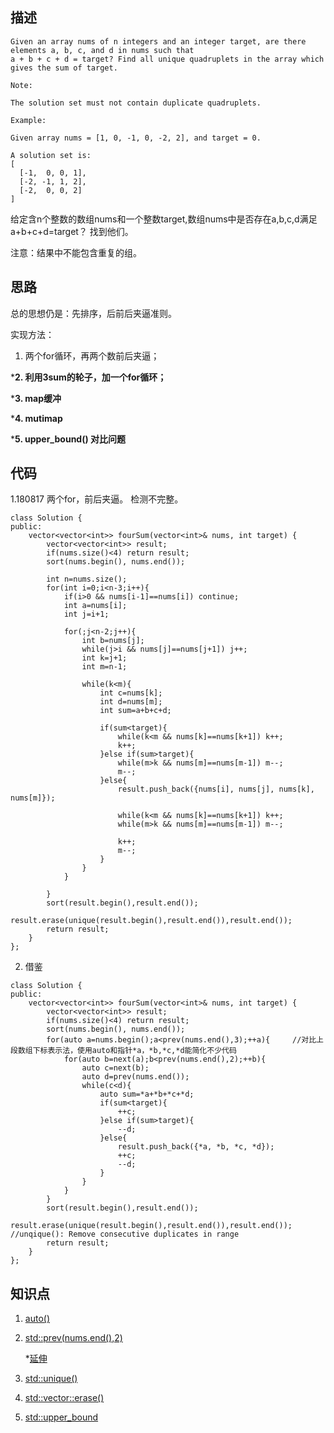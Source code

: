 ## 描述
```
Given an array nums of n integers and an integer target, are there elements a, b, c, and d in nums such that 
a + b + c + d = target? Find all unique quadruplets in the array which gives the sum of target.

Note:

The solution set must not contain duplicate quadruplets.

Example:

Given array nums = [1, 0, -1, 0, -2, 2], and target = 0.

A solution set is:
[
  [-1,  0, 0, 1],
  [-2, -1, 1, 2],
  [-2,  0, 0, 2]
]
```
给定含n个整数的数组nums和一个整数target,数组nums中是否存在a,b,c,d满足a+b+c+d=target？ 找到他们。

注意：结果中不能包含重复的组。


## 思路

总的思想仍是：先排序，后前后夹逼准则。

实现方法：

1. 两个for循环，再两个数前后夹逼；

***2. 利用3sum的轮子，加一个for循环；**

***3. map缓冲**

***4. mutimap**

***5. upper_bound()  对比问题**

## 代码
1.180817 两个for，前后夹逼。  检测不完整。

```
class Solution {
public:
    vector<vector<int>> fourSum(vector<int>& nums, int target) {
        vector<vector<int>> result;
        if(nums.size()<4) return result;
        sort(nums.begin(), nums.end());
        
        int n=nums.size();
        for(int i=0;i<n-3;i++){
            if(i>0 && nums[i-1]==nums[i]) continue;
            int a=nums[i];
            int j=i+1;
            
            for(;j<n-2;j++){
                int b=nums[j];
                while(j>i && nums[j]==nums[j+1]) j++;
                int k=j+1;
                int m=n-1;
                
                while(k<m){
                    int c=nums[k];
                    int d=nums[m];
                    int sum=a+b+c+d;
                    
                    if(sum<target){
                        while(k<m && nums[k]==nums[k+1]) k++;
                        k++;                  
                    }else if(sum>target){
                        while(m>k && nums[m]==nums[m-1]) m--;
                        m--;  
                    }else{
                        result.push_back({nums[i], nums[j], nums[k], nums[m]});
                        
                        while(k<m && nums[k]==nums[k+1]) k++;
                        while(m>k && nums[m]==nums[m-1]) m--;
                        
                        k++;
                        m--;
                    }   
                }
            }
            
        } 
        sort(result.begin(),result.end());
        result.erase(unique(result.begin(),result.end()),result.end());
        return result;   
    }
};
```

2. 借鉴
```
class Solution {
public:
    vector<vector<int>> fourSum(vector<int>& nums, int target) {
        vector<vector<int>> result;
        if(nums.size()<4) return result;
        sort(nums.begin(), nums.end());
        for(auto a=nums.begin();a<prev(nums.end(),3);++a){     //对比上段数组下标表示法，使用auto和指针*a，*b,*c,*d能简化不少代码 
            for(auto b=next(a);b<prev(nums.end(),2);++b){  
                auto c=next(b);
                auto d=prev(nums.end());
                while(c<d){
                    auto sum=*a+*b+*c+*d;
                    if(sum<target){
                        ++c;                  
                    }else if(sum>target){
                        --d;  
                    }else{
                        result.push_back({*a, *b, *c, *d});
                        ++c;
                        --d;
                    }   
                }
            }
        } 
        sort(result.begin(),result.end());
        result.erase(unique(result.begin(),result.end()),result.end());    //unqique(): Remove consecutive duplicates in range
        return result;   
    }
};
```

## 知识点

1. [auto()](https://www.cnblogs.com/KunLunSu/p/7861330.html)  

2. [std::prev(nums.end(),2)](https://en.cppreference.com/w/cpp/iterator/prev)

   *[延伸](https://www.cnblogs.com/zhoutaotao/p/3833249.html)

3. [std::unique()](http://www.cplusplus.com/reference/algorithm/unique/)

4. [std::vector::erase()](http://www.cplusplus.com/reference/vector/vector/erase/)

5. [std::upper_bound](http://www.cplusplus.com/reference/algorithm/upper_bound/)


